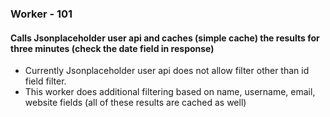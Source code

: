 ### Worker - 101
#### Calls Jsonplaceholder user api and caches (simple cache) the results for three minutes (check the date field in response)

- Currently Jsonplaceholder user api does not allow filter other than id field filter.
- This worker does additional filtering based on name, username, email, website fields (all of these results are cached as well)

